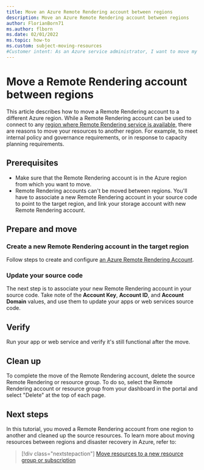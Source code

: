 ```yaml
---
title: Move an Azure Remote Rendering account between regions
description: Move an Azure Remote Rendering account between regions
author: FlorianBorn71
ms.author: flborn
ms.date: 02/01/2022
ms.topic: how-to
ms.custom: subject-moving-resources
#Customer intent: As an Azure service administrator, I want to move my service resources to another Azure region.
---
```


# Move a Remote Rendering account between regions

This article describes how to move a Remote Rendering account to a different Azure region. While a Remote Rendering account can be used to connect to any [region where Remote Rendering service is available](../reference/regions.md), there are reasons to move your resources to another region. For example, to meet internal policy and governance requirements, or in response to capacity planning requirements.

## Prerequisites

* Make sure that the Remote Rendering account is in the Azure region from which you want to move.
* Remote Rendering accounts can't be moved between regions. You'll have to associate a new Remote Rendering account in your source code to point to the target region, and link your storage account with new Remote Rendering account.

## Prepare and move

### Create a new Remote Rendering account in the target region

Follow steps to create and configure [an Azure Remote Rendering Account](create-an-account.md).

### Update your source code

The next step is to associate your new Remote Rendering account in your source code. Take note of the **Account Key**, **Account ID**, and **Account Domain** values, and use them to update your apps or web services source code.

## Verify

Run your app or web service and verify it's still functional after the move.

## Clean up

To complete the move of the Remote Rendering account, delete the source Remote Rendering or resource group. To do so, select the Remote Rendering account or resource group from your dashboard in the portal and select "Delete" at the top of each page.

## Next steps

In this tutorial, you moved a Remote Rendering account from one region to another and cleaned up the source resources. To learn more about moving resources between regions and disaster recovery in Azure, refer to:

> [!div class="nextstepaction"]
> [Move resources to a new resource group or subscription](../../azure-resource-manager/management/move-resource-group-and-subscription.md)